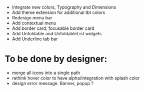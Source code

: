 - Integrate new colors, Typography and Dimensions
- Add theme extension for additional tbt colors
- Redesign menu bar
- Add contextual menu
- Add border card, focusable border card
- Add Unfoldable and UnfoldableList widgets
- Add Underline tab bar 

# To be done by designer:
- merge all icons into a single path
- rethink hover color to have alpha/integration with splash color
- design error message. Banner, popup ?